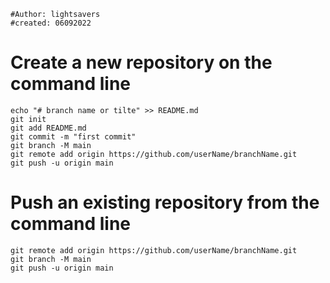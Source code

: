 
```
#Author: lightsavers
#created: 06092022
```

# Create a new repository on the command line

```
echo "# branch name or tilte" >> README.md
git init
git add README.md
git commit -m "first commit"
git branch -M main
git remote add origin https://github.com/userName/branchName.git
git push -u origin main
```

# Push an existing repository from the command line

```
git remote add origin https://github.com/userName/branchName.git
git branch -M main
git push -u origin main
```
